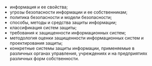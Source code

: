 - информация и ее свойства;
- угрозы безопасности информации и ее собственникам;
- политика безопасности и модели безопасности;
- способы, методы и средства защиты информации;
- классификация систем защиты;
- требования к защищенности информационных систем;
- методология оценки защищенности информационных систем и проектирования защиты;
- конкретные системы защиты информации, применяемые в различных органах управления, учреждениях и на предприятиях различных форм собственности.